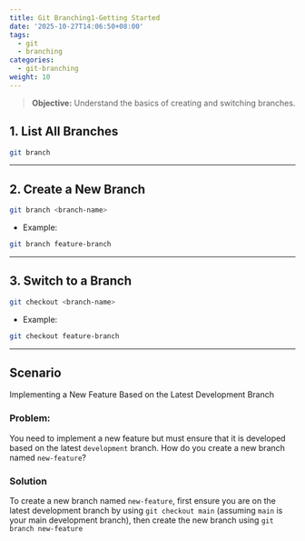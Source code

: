 ```yaml
---
title: Git Branching1-Getting Started
date: '2025-10-27T14:06:50+08:00'
tags:
  - git
  - branching
categories:
  - git-branching
weight: 10
---
```

>**Objective:** Understand the basics of creating and switching branches.   
## 1. **List All Branches** 
```bash
git branch 
```
	
---
## 2. **Create a New Branch**   
```bash
git branch <branch-name>
```
- Example:   
```bash
git branch feature-branch
```

---
## 3. **Switch to a Branch**   
```bash
git checkout <branch-name>
```
- Example:   
```bash
git checkout feature-branch
```
   
---
## **Scenario**
Implementing a New Feature Based on the Latest Development Branch

### **Problem:**
You need to implement a new feature but must ensure that it is developed based on the latest `development` branch. How do you create a new branch named `new-feature`?   

### Solution   

To create a new branch named `new-feature`, first ensure you are on the latest development branch by using `git checkout main`
(assuming `main` is your main development branch), then create the new branch using `git branch new-feature`